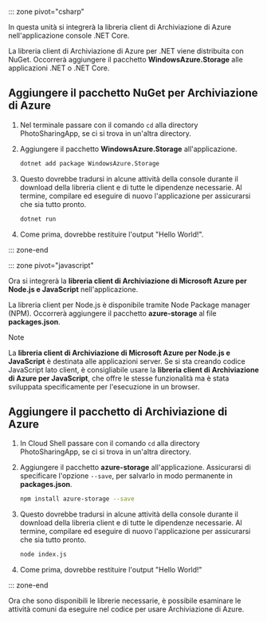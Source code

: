 ::: zone pivot="csharp" 

In questa unità si integrerà la libreria client di Archiviazione di Azure nell'applicazione console .NET Core.

La libreria client di Archiviazione di Azure per .NET viene distribuita con NuGet. Occorrerà aggiungere il pacchetto **WindowsAzure.Storage** alle applicazioni .NET o .NET Core.

## <a name="add-the-azure-storage-nuget-package"></a>Aggiungere il pacchetto NuGet per Archiviazione di Azure

1. Nel terminale passare con il comando `cd` alla directory PhotoSharingApp, se ci si trova in un'altra directory.

1. Aggiungere il pacchetto **WindowsAzure.Storage** all'applicazione.

    ```bash
    dotnet add package WindowsAzure.Storage
    ```

1. Questo dovrebbe tradursi in alcune attività della console durante il download della libreria client e di tutte le dipendenze necessarie. Al termine, compilare ed eseguire di nuovo l'applicazione per assicurarsi che sia tutto pronto.

    ```bash
    dotnet run
    ```

1. Come prima, dovrebbe restituire l'output "Hello World!".

::: zone-end

::: zone pivot="javascript"

Ora si integrerà la **libreria client di Archiviazione di Microsoft Azure per Node.js e JavaScript** nell'applicazione.

La libreria client per Node.js è disponibile tramite Node Package manager (NPM). Occorrerà aggiungere il pacchetto **azure-storage** al file **packages.json**.

> [!NOTE]
> La **libreria client di Archiviazione di Microsoft Azure per Node.js e JavaScript** è destinata alle applicazioni server. Se si sta creando codice JavaScript lato client, è consigliabile usare la **libreria client di Archiviazione di Azure per JavaScript**, che offre le stesse funzionalità ma è stata sviluppata specificamente per l'esecuzione in un browser.

## <a name="add-the-azure-storage-package"></a>Aggiungere il pacchetto di Archiviazione di Azure

1. In Cloud Shell passare con il comando `cd` alla directory PhotoSharingApp, se ci si trova in un'altra directory.

1. Aggiungere il pacchetto **azure-storage** all'applicazione. Assicurarsi di specificare l'opzione `--save`, per salvarlo in modo permanente in **packages.json**.

    ```bash
    npm install azure-storage --save
    ```

1. Questo dovrebbe tradursi in alcune attività della console durante il download della libreria client e di tutte le dipendenze necessarie. Al termine, compilare ed eseguire di nuovo l'applicazione per assicurarsi che sia tutto pronto.

    ```bash
    node index.js
    ```

1. Come prima, dovrebbe restituire l'output "Hello World!"

::: zone-end

Ora che sono disponibili le librerie necessarie, è possibile esaminare le attività comuni da eseguire nel codice per usare Archiviazione di Azure.
